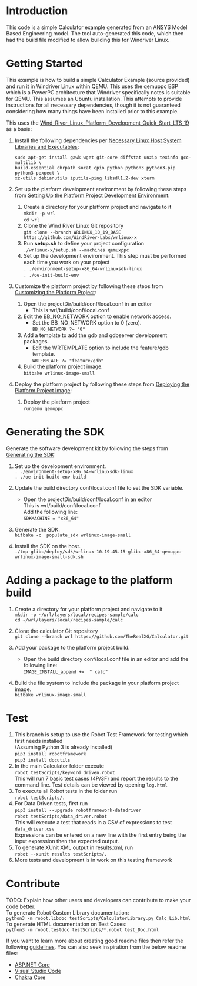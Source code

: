 # Introduction 
This code is a simple Calculator example generated from an ANSYS Model Based Engineering model. The tool auto-generated this code, which then had the build file modified to allow building this for Windriver Linux.

# Getting Started
This example is how to build a simple Calculator Example (source provided) and run it in Windriver Linux within QEMU. This uses the qemuppc BSP which is a PowerPC architecture that Windriver specifically notes is suitable for QEMU. This assumes an Ubuntu installation. This attempts to provide instructions for all necessary dependencies, though it is not guaranteed considering how many things have been installed prior to this example. 

This uses the [Wind_River_Linux_Platform_Development_Quick_Start_LTS_19](https://docs.windriver.com/bundle/Start_here_Wind_River_Linux_Platform_Development_Quick_Start_LTS_19/) as a basis:

1. Install the following dependencies per [Necessary Linux Host System Libraries and Executables](https://docs.windriver.com/bundle/Wind_River_Linux_Release_Notes_LTS_19/page/mmo1403548614704.html):
   ```
   sudo apt-get install gawk wget git-core diffstat unzip texinfo gcc-multilib \
   build-essential chrpath socat cpio python python3 python3-pip python3-pexpect \
   xz-utils debianutils iputils-ping libsdl1.2-dev xterm
   ```

2. Set up the platform development environment by following these steps from [Setting Up the Platform Project Development Environment](https://docs.windriver.com/bundle/Start_here_Wind_River_Linux_Platform_Development_Quick_Start_LTS_19/page/yqh1605740795305.html):
   1. Create a directory for your platform project and navigate to it  
      `mkdir -p wrl`  
      `cd wrl`  
   2. Clone the Wind River Linux Git repository   
      `git clone --branch WRLINUX_10_19_BASE https://github.com/WindRiver-Labs/wrlinux-x`
   3. Run **setup.sh** to define your project configuration  
      `./wrlinux-x/setup.sh --machines qemuxppc`  
   4. Set up the development environment. This step must be performed each time you work on your project  
      `. ./environment-setup-x86_64-wrlinuxsdk-linux`  
      `. ./oe-init-build-env`  

3. Customize the platform project by following these steps from [Customizing the Platform Project](https://docs.windriver.com/bundle/Start_here_Wind_River_Linux_Platform_Development_Quick_Start_LTS_19/page/gqv1605740798121.html):  
   1. Open the projectDir/build/conf/local.conf in an editor
      - This is wrl/build/conf/local.conf
   2. Edit the BB_NO_NETWORK option to enable network access.
      - Set the BB_NO_NETWORK option to 0 (zero).  
        `BB_NO_NETWORK ?= "0"`  
   3. Add a template to add the gdb and gdbserver development packages.
      - Edit the WRTEMPLATE option to include the feature/gdb template.  
        `WRTEMPLATE ?= "feature/gdb"`
   4. Build the platform project image.  
      `bitbake wrlinux-image-small`  
4. Deploy the platform project by following these steps from [Deploying the Platform Project Image](https://docs.windriver.com/bundle/Start_here_Wind_River_Linux_Platform_Development_Quick_Start_LTS_19/page/snd1605740797216.html):  
   1. Deploy the platform project  
      `runqemu qemuppc`  

# Generating the SDK
Generate the software development kit by following the steps from [Generating the SDK](https://docs.windriver.com/bundle/Wind_River_Linux_Platform_Developers_Guide_9_1/page/faq1518556223077.html):  
   1. Set up the development environment.  
      `. ./environment-setup-x86_64-wrlinuxsdk-linux`  
      `. ./oe-init-build-env build`  
      
   2. Update the build directory conf/local.conf file to set the SDK variable.
      - Open the projectDir/build/conf/local.conf in an editor  
        This is wrl/build/conf/local.conf  
	Add the following line:  
        `SDKMACHINE = "x86_64"`  
	
   3. Generate the SDK.  
      `bitbake -c  populate_sdk wrlinux-image-small`  
   
   4. Install the SDK on the host.  
      `./tmp-glibc/deploy/sdk/wrlinux-10.19.45.15-glibc-x86_64-qemuppc-wrlinux-image-small-sdk.sh`  
      
# Adding a package to the platform build
1. Create a directory for your platform project and navigate to it  
   `mkdir -p ~/wrl/layers/local/recipes-sample/calc`  
   `cd ~/wrl/layers/local/recipes-sample/calc`  
2. Clone the calculator Git repository   
   `git clone --branch wrl https://github.com/TheRealXG/Calculator.git`  
3. Add your package to the platform project build.  
   - Open the build directory conf/local.conf file in an editor and add the following line:  
     `IMAGE_INSTALL_append +=  " calc"`  

4. Build the file system to include the package in your platform project image.  
   `bitbake wrlinux-image-small`  
   
# Test
1. This branch is setup to use the Robot Test Framework for testing which first needs installed  
	(Assuming Python 3 is already installed)  
	`pip3 install robotframework`  
	`pip3 install docutils`  
2. In the main Calculator folder execute  
	`robot testScripts/keyword_driven.robot`  
	This will run 7 basic test cases (4P/3F) and report the results to the command line. Test details can be viewed by opening `log.html`  
3. To execute all Robot tests in the folder run  
	`robot testScripts/.`  
4. For Data Driven tests, first run  
	`pip3 install --upgrade robotframework-datadriver`  
	`robot testScripts/data_driver.robot`  
	This will execute a test that reads in a CSV of expressions to test `data_driver.csv`  
	Expressions can be entered on a new line with the first entry being the input expression then the expected output.  
5. To generate XUnit XML output in results.xml, run  
	`robot --xunit results testScripts/.`
6. More tests and development is in work on this testing framework

# Contribute
TODO: Explain how other users and developers can contribute to make your code better.  
To generate Robot Custom Library documentation:  
	`python3 -m robot.libdoc testScripts/CalculatorLibrary.py Calc_Lib.html`  
To generate HTML documentation on Test Cases:  
	`python3 -m robot.testdoc testScripts/*.robot test_Doc.html`

If you want to learn more about creating good readme files then refer the following [guidelines](https://docs.microsoft.com/en-us/azure/devops/repos/git/create-a-readme?view=azure-devops). You can also seek inspiration from the below readme files:
- [ASP.NET Core](https://github.com/aspnet/Home)
- [Visual Studio Code](https://github.com/Microsoft/vscode)
- [Chakra Core](https://github.com/Microsoft/ChakraCore)
